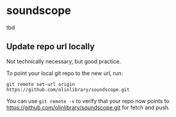 # soundscope
tbd

## Update repo url locally

Not technically necessary, but good practice.

To point your local git repo to the new url, run:
```shell
git remote set-url origin https://github.com/olinlibrary/soundscope.git
```

You can use `git remote -v` to verify that your repo now points to https://github.com/olinlibrary/soundscope.git for fetch and push.
